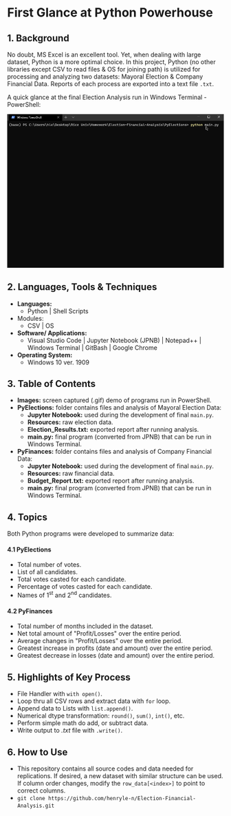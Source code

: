 # First Glance at Python Powerhouse
## 1. Background
No doubt, MS Excel is an excellent tool. Yet, when dealing with large dataset, Python is a more optimal choice. In this project, Python (no other libraries except CSV to read files & OS for joining path) is utilized for processing and analyzing two datasets: Mayoral Election & Company Financial Data. Reports of each process are exported into a text file `.txt`.

A quick glance at the final Election Analysis run in Windows Terminal - PowerShell:
<div align="center">
    <img src="./Images/demoE.gif" width=600px/>
</div>

## 2. Languages, Tools & Techniques
* **Languages:**
    * Python | Shell Scripts
* Modules:
    * CSV | OS
* **Software/ Applications:**
    * Visual Studio Code | Jupyter Notebook (JPNB) | Notepad++ | Windows Terminal | GitBash | Google Chrome
* **Operating System:**
    * Windows 10 ver. 1909
## 3. Table of Contents
* **Images:** screen captured (.gif) demo of programs run in PowerShell.
* **PyElections:** folder contains files and analysis of Mayoral Election Data:
    * **Jupyter Notebook:** used during the development of final `main.py`.
    * **Resources:** raw election data.
    * **Election_Results.txt:** exported report after running analysis.
    * **main.py:** final program (converted from JPNB) that can be run in Windows Terminal.
* **PyFinances:** folder contains files and analysis of Company Financial Data:
    * **Jupyter Notebook:** used during the development of final `main.py`.
    * **Resources:** raw financial data.
    * **Budget_Report.txt:** exported report after running analysis.
    * **main.py:** final program (converted from JPNB) that can be run in Windows Terminal.
## 4. Topics
Both Python programs were developed to summarize data:
#### 4.1 PyElections
* Total number of votes.
* List of all candidates.
* Total votes casted for each candidate.
* Percentage of votes casted for each candidate.
* Names of 1<sup>st</sup> and 2<sup>nd</sup> candidates.

#### 4.2 PyFinances
*  Total number of months included in the dataset.
*  Net total amount of "Profit/Losses" over the entire period.
*  Average changes in "Profit/Losses" over the entire period.
*  Greatest increase in profits (date and amount) over the entire period.
*  Greatest decrease in losses (date and amount) over the entire period.

## 5. Highlights of Key Process
* File Handler with `with open()`.
* Loop thru all CSV rows and extract data with `for` loop.
* Append data to Lists with `list.append()`.
* Numerical dtype transformation: `round()`, `sum()`, `int()`, etc.
* Perform simple math do add, or subtract data.
* Write output to _.txt_ file with `.write()`.

## 6. How to Use
* This repository contains all source codes and data needed for replications. If desired, a new dataset with similar structure can be used. If column order changes, modify the `row_data[<index>]` to point to correct columns.
* `git clone https://github.com/henryle-n/Election-Financial-Analysis.git`
